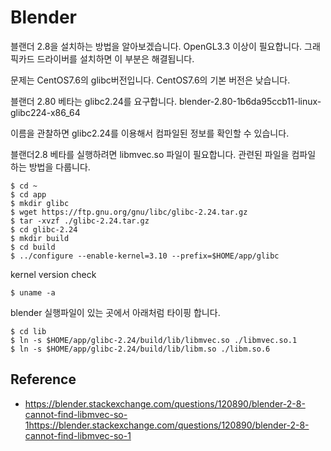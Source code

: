 # Blender
블랜더 2.8을 설치하는 방법을 알아보겠습니다.
OpenGL3.3 이상이 필요합니다. 그래픽카드 드라이버를 설치하면 이 부분은 해결됩니다.

문제는 CentOS7.6의 glibc버전입니다. CentOS7.6의 기본 버전은 낮습니다.

블랜더 2.80 베타는 glibc2.24를 요구합니다.
blender-2.80-1b6da95ccb11-linux-glibc224-x86_64

이름을 관찰하면 glibc2.24를 이용해서 컴파일된 정보를 확인할 수 있습니다.

블랜더2.8 베타를 실행하려면 libmvec.so 파일이 필요합니다.
관련된 파일을 컴파일 하는 방법을 다룹니다.

```
$ cd ~
$ cd app
$ mkdir glibc
$ wget https://ftp.gnu.org/gnu/libc/glibc-2.24.tar.gz
$ tar -xvzf ./glibc-2.24.tar.gz
$ cd glibc-2.24
$ mkdir build
$ cd build
$ ../configure --enable-kernel=3.10 --prefix=$HOME/app/glibc
```

kernel version check
```
$ uname -a
```

blender 실행파일이 있는 곳에서 아래처럼 타이핑 합니다.
```
$ cd lib
$ ln -s $HOME/app/glibc-2.24/build/lib/libmvec.so ./libmvec.so.1
$ ln -s $HOME/app/glibc-2.24/build/lib/libm.so ./libm.so.6
```

## Reference
- https://blender.stackexchange.com/questions/120890/blender-2-8-cannot-find-libmvec-so-1https://blender.stackexchange.com/questions/120890/blender-2-8-cannot-find-libmvec-so-1
